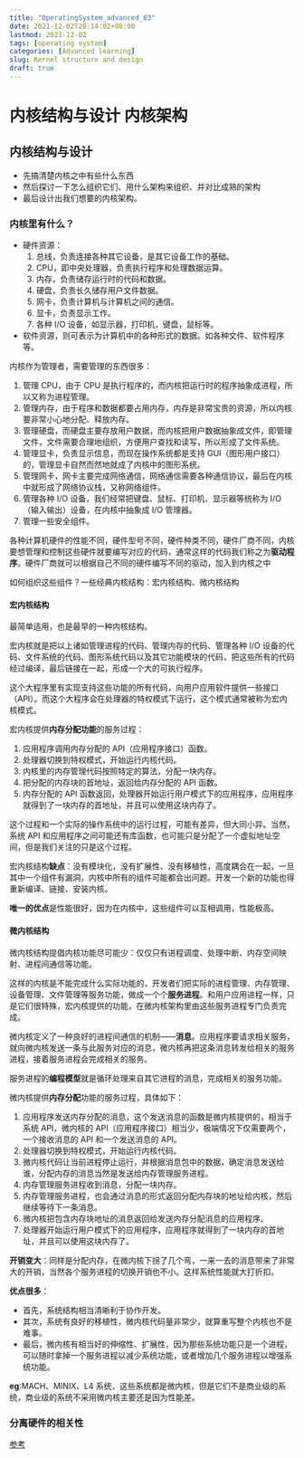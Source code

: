 ```yaml
---
title: "OperatingSystem_advanced_03"
date: 2021-12-02T20:14:02+08:00
lastmod: 2021-12-02
tags: [operating system]
categories: [Advanced learning]
slug: Kernel structure and design
draft: true
---
```


# 内核结构与设计 内核架构
## 内核结构与设计
- 先搞清楚内核之中有些什么东西
- 然后探讨一下怎么组织它们、用什么架构来组织、并对比成熟的架构
- 最后设计出我们想要的内核架构。
### 内核里有什么？
- 硬件资源：
    1. 总线，负责连接各种其它设备，是其它设备工作的基础。
    2. CPU，即中央处理器，负责执行程序和处理数据运算。
    3. 内存，负责储存运行时的代码和数据。
    4. 硬盘，负责长久储存用户文件数据。
    5. 网卡，负责计算机与计算机之间的通信。
    6. 显卡，负责显示工作。
    7. 各种 I/O 设备，如显示器，打印机，键盘，鼠标等。
- 软件资源，则可表示为计算机中的各种形式的数据。如各种文件、软件程序等。

内核作为管理者，需要管理的东西很多：
1. 管理 CPU，由于 CPU 是执行程序的，而内核把运行时的程序抽象成进程，所以又称为进程管理。
2. 管理内存，由于程序和数据都要占用内存，内存是非常宝贵的资源，所以内核要非常小心地分配、释放内存。
3. 管理硬盘，而硬盘主要存放用户数据，而内核把用户数据抽象成文件，即管理文件，文件需要合理地组织，方便用户查找和读写，所以形成了文件系统。
4. 管理显卡，负责显示信息，而现在操作系统都是支持 GUI（图形用户接口）的，管理显卡自然而然地就成了内核中的图形系统。
5. 管理网卡，网卡主要完成网络通信，网络通信需要各种通信协议，最后在内核中就形成了网络协议栈，又称网络组件。
6. 管理各种 I/O 设备，我们经常把键盘、鼠标、打印机、显示器等统称为 I/O（输入输出）设备，在内核中抽象成 I/O 管理器。
7. 管理一些安全组件。

各种计算机硬件的性能不同，硬件型号不同，硬件种类不同，硬件厂商不同，内核要想管理和控制这些硬件就要编写对应的代码，通常这样的代码我们称之为**驱动程序**。硬件厂商就可以根据自己不同的硬件编写不同的驱动，加入到内核之中

如何组织这些组件？一些经典内核结构：宏内核结构、微内核结构
#### 宏内核结构
最简单适用，也是最早的一种内核结构。

宏内核就是把以上诸如管理进程的代码、管理内存的代码、管理各种 I/O 设备的代码、文件系统的代码、图形系统代码以及其它功能模块的代码，把这些所有的代码经过编译，最后链接在一起，形成一个大的可执行程序。

这个大程序里有实现支持这些功能的所有代码，向用户应用软件提供一些接口（API）。而这个大程序会在处理器的特权模式下运行，这个模式通常被称为宏内核模式。

宏内核提供**内存分配功能**的服务过程：
1. 应用程序调用内存分配的 API（应用程序接口）函数。
2. 处理器切换到特权模式，开始运行内核代码。
3. 内核里的内存管理代码按照特定的算法，分配一块内存。
4. 把分配的内存块的首地址，返回给内存分配的 API 函数。
5. 内存分配的 API 函数返回，处理器开始运行用户模式下的应用程序，应用程序就得到了一块内存的首地址，并且可以使用这块内存了。

这个过程和一个实际的操作系统中的运行过程，可能有差异，但大同小异。当然，系统 API 和应用程序之间可能还有库函数，也可能只是分配了一个虚拟地址空间，但是我们关注的只是这个过程。

宏内核结构**缺点**：没有模块化，没有扩展性、没有移植性，高度耦合在一起，一旦其中一个组件有漏洞，内核中所有的组件可能都会出问题。开发一个新的功能也得重新编译、链接、安装内核。

**唯一的优点**是性能很好，因为在内核中，这些组件可以互相调用，性能极高。
#### 微内核结构
微内核结构提倡内核功能尽可能少：仅仅只有进程调度、处理中断、内存空间映射、进程间通信等功能。

这样的内核是不能完成什么实际功能的，开发者们把实际的进程管理、内存管理、设备管理、文件管理等服务功能，做成一个个**服务进程**。和用户应用进程一样，只是它们很特殊，宏内核提供的功能，在微内核架构里由这些服务进程专门负责完成。

微内核定义了一种良好的进程间通信的机制——**消息**。应用程序要请求相关服务，就向微内核发送一条与此服务对应的消息，微内核再把这条消息转发给相关的服务进程，接着服务进程会完成相关的服务。

服务进程的**编程模型**就是循环处理来自其它进程的消息，完成相关的服务功能。

微内核提供**内存分配**功能的服务过程，具体如下：
1. 应用程序发送内存分配的消息，这个发送消息的函数是微内核提供的，相当于系统 API，微内核的 API（应用程序接口）相当少，极端情况下仅需要两个，一个接收消息的 API 和一个发送消息的 API。
2. 处理器切换到特权模式，开始运行内核代码。
3. 微内核代码让当前进程停止运行，并根据消息包中的数据，确定消息发送给谁，分配内存的消息当然是发送给内存管理服务进程。
4. 内存管理服务进程收到消息，分配一块内存。
5. 内存管理服务进程，也会通过消息的形式返回分配内存块的地址给内核，然后继续等待下一条消息。
6. 微内核把包含内存块地址的消息返回给发送内存分配消息的应用程序。
7. 处理器开始运行用户模式下的应用程序，应用程序就得到了一块内存的首地址，并且可以使用这块内存了。

**开销变大**：同样是分配内存，在微内核下拐了几个弯，一来一去的消息带来了非常大的开销，当然各个服务进程的切换开销也不小。这样系统性能就大打折扣。

**优点很多**：
- 首先，系统结构相当清晰利于协作开发。
- 其次，系统有良好的移植性，微内核代码量非常少，就算重写整个内核也不是难事。
- 最后，微内核有相当好的伸缩性、扩展性，因为那些系统功能只是一个进程，可以随时拿掉一个服务进程以减少系统功能，或者增加几个服务进程以增强系统功能。

**eg**:MACH、MINIX、L4 系统，这些系统都是微内核，但是它们不是商业级的系统，商业级的系统不采用微内核主要还是因为性能差。
### 分离硬件的相关性





[参考](https://time.geekbang.org/column/intro/100078401?tab=catalog)

